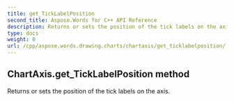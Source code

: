 ```yaml
---
title: get_TickLabelPosition
second_title: Aspose.Words for C++ API Reference
description: Returns or sets the position of the tick labels on the axis. 
type: docs
weight: 0
url: /cpp/aspose.words.drawing.charts/chartaxis/get_ticklabelposition/
---
```

## ChartAxis.get_TickLabelPosition method


Returns or sets the position of the tick labels on the axis.

